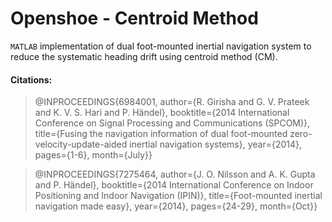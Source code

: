 # Openshoe - Centroid Method
```MATLAB``` implementation of dual foot-mounted inertial navigation system to reduce the systematic heading drift using centroid method (CM).

#### Citations:

> @INPROCEEDINGS{6984001,
> author={R. Girisha and G. V. Prateek and K. V. S. Hari and P. Händel},
> booktitle={2014 International Conference on Signal Processing and Communications (SPCOM)},
> title={Fusing the navigation information of dual foot-mounted zero-velocity-update-aided inertial navigation systems},
> year={2014},
> pages={1-6},
> month={July}}

> @INPROCEEDINGS{7275464,
> author={J. O. Nilsson and A. K. Gupta and P. Händel},
> booktitle={2014 International Conference on Indoor Positioning and Indoor Navigation (IPIN)},
> title={Foot-mounted inertial navigation made easy},
> year={2014},
> pages={24-29},
> month={Oct}}
